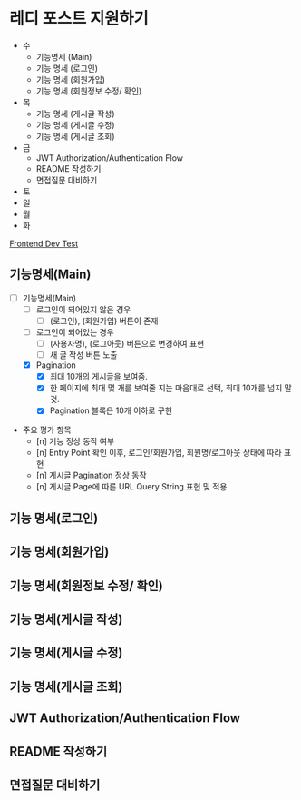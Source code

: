 # 레디 포스트 지원하기

- 수
	- 기능명세 (Main)
	- 기능 명세 (로그인)
	- 기능 명세 (회원가입)
	- 기능 명세 (회원정보 수정/ 확인)
- 목
	- 기능 명세 (게시글 작성)
	- 기능 명세 (게시글 수정)
	- 기능 명세 (게시글 조회)
- 금
	- JWT Authorization/Authentication Flow
	- README 작성하기
	- 면접질문 대비하기
- 토
- 일
- 월
- 화

[Frontend Dev Test](https://goodnetwork-my.sharepoint.com/:p:/g/personal/cw_lee_readypost_co_kr/EYoflgskS0ZEswAFztpVV4kBqt2O-9vnUUUXqCswbnL1tw?rtime=hjOBOwZe3Eg)

## 기능명세(Main)

- [ ] 기능명세(Main)
	- [ ] 로그인이 되어있지 않은 경우 
		- [ ] (로그인), (회원가입) 버튼이 존재
	- [ ] 로그인이 되어있는 경우 
		- [ ] (사용자명), (로그아웃) 버튼으로 변경하여 표현
		- [ ] 새 글 작성 버튼 노출
	- [x] Pagination
		- [x] 최대 10개의 게시글을 보여줌.
		- [x] 한 페이지에 최대 몇 개를 보여줄 지는 마음대로 선택, 최대 10개를 넘지 말 것.
		- [x] Pagination 블록은 10개 이하로 구현

- 주요 평가 항목
	- [n] 기능 정상 동작 여부
	- [n] Entry Point 확인 이후, 로그인/회원가입, 회원명/로그아웃 상태에 따라 표현
	- [n] 게시글 Pagination 정상 동작
	- [n] 게시글 Page에 따른 URL Query String 표현 및 적용

## 기능 명세(로그인)
## 기능 명세(회원가입)
## 기능 명세(회원정보 수정/ 확인)
## 기능 명세(게시글 작성)
## 기능 명세(게시글 수정)
## 기능 명세(게시글 조회)
## JWT Authorization/Authentication Flow
## README 작성하기
## 면접질문 대비하기
